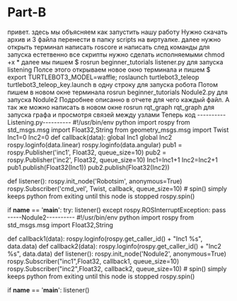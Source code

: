 # Part-B
привет.
здесь мы объясняем как  запустить нашу работу
Нужно скачать архив и 3 файла перенести в папку scripts  на виртуалке.
далее нужно открыть терминал написать roscore и написать след команды для запуска 
естетвенно все скрипты нужно сделать исполняемыми chmod +x *
далее мы пишем $ rosrun beginner_tutorials listener.py для запуска listening
Полсе этого открываем новое окно терминала и пишем $ export TURTLEBOT3_MODEL=waffle; roslaunch turtlebot3_teleop turtlebot3_teleop_key.launch в одну строку для запуска робота
Потом пишем в новом окне терминала  rosrun beginner_tutorials Nodule2.py для запуска Nodule2 Подробнее описанно в отчете для чего каждый файл.
А так же можно написать в новом окне rosrun rqt_graph rqt_graph для запуска графа и просмотря связей между узлами
Теперь код
----------Listening.py----------
#!/usr/bin/env python
import rospy
from std_msgs.msg import Float32,String
from geometry_msgs.msg import Twist
Inc1=0
Inc2=0
def callback(data):
    global Inc1
    global Inc2
    rospy.loginfo(data.linear)
    rospy.loginfo(data.angular)
    pub1 = rospy.Publisher('inc1', Float32, queue_size=10)
    pub2 = rospy.Publisher('inc2', Float32, queue_size=10)
    Inc1=Inc1+1
    Inc2=Inc2+1
    pub1.publish(Float32(Inc1))
    pub2.publish(Float32(Inc2))
   
def listener():
    rospy.init_node('Robotsim', anonymous=True)
    rospy.Subscriber('cmd_vel', Twist, callback, queue_size=10)
     # spin() simply keeps python from exiting until this node is stopped
    rospy.spin()

if __name__ == '__main__':
    try:
    	listener()
    except rospy.ROSInterruptException:
        pass
-----Nodule2----------
#!/usr/bin/env python
import rospy
from std_msgs.msg import Float32,String

def callback1(data):
    rospy.loginfo(rospy.get_caller_id() + "Inc1 %s", data.data)
def callback2(data):
    rospy.loginfo(rospy.get_caller_id() + "Inc2 %s", data.data)
def listener():
    rospy.init_node('Nodule2', anonymous=True)
    rospy.Subscriber("inc1",Float32, callback1, queue_size=10)
    rospy.Subscriber("inc2",Float32, callback2, queue_size=10)
    # spin() simply keeps python from exiting until this node is stopped
    rospy.spin()

if __name__ == '__main__':
    listener()
